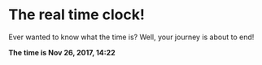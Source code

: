 # The real time clock!

Ever wanted to know what the time is? Well, your journey is about to end!

**The time is Nov 26, 2017, 14:22**